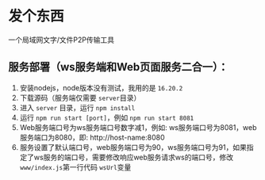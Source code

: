 # 发个东西

一个局域网文字/文件P2P传输工具

## 服务部署（ws服务端和Web页面服务二合一）：

1. 安装nodejs，node版本没有测试，我用的是 `16.20.2`
2. 下载源码（服务端仅需要 `server`目录）
3. 进入 `server` 目录，运行 `npm install`
4. 运行 `npm run start [port]`，例如 `npm run start 8081`
5. Web服务端口号为ws服务端口号数字减1，例如: ws服务端口号为8081，web服务端口为8080，即: http://host-name:8080
6. 服务设置了默认端口号，web服务端口号为90，ws服务端口号为91，如果指定了ws服务的端口号，需要修改响应web服务请求ws的端口号，修改 `www/index.js`第一行代码 `wsUrl`变量
